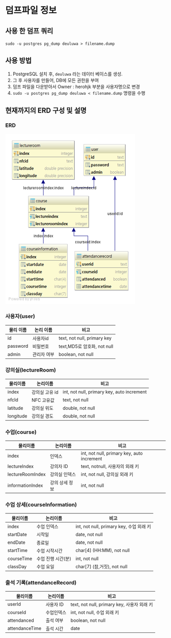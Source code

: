 # 덤프파일 정보


## 사용 한 덤프 쿼리
`sudo -u postgres pg_dump deuluwa > filename.dump`

## 사용 방법
1. PostgreSQL 설치 후, `deuluwa` 라는 데이터 베이스를 생성.
2. 그 후 사용자를 만들어, DB에 모든 권한을 부여
3. 덤프 파일을 다운받아서 Owner : herohjk 부분을 사용자명으로 변경
4. `sudo -u postgres pg_dump deuluwa < filename.dump` 명령을 수행

## 현재까지의 ERD 구성 및 설명

### ERD
![enter image description here](https://raw.githubusercontent.com/HEROHJK/Deuluwa/master/SQL/deuluwa.png)

### 사용자(user)
|물리 이름|논리 이름|비고|
|--|--|--|
|id|사용자id|text, not null, primary key|
|password|비밀번호|text,MD5로 암호화, not null|
|admin|관리자 여부|boolean, not null|

### 강의실(lectureRoom)
|물리이름|논리이름|비고|
|--|--|--|
|index|강의실 고유 id|int, not null, primary key, auto increment|
|nfcId|NFC 고유값|text, not null|
|latitude|강의실 위도|double, not null|
|longitude|강의실 경도|double, not null|

### 수업(course)
|물리이름|논리이름|비고|
|--|--|--|
|index|인덱스|int, not null, primary key, auto increment|
|lectureIndex|강의자 ID|text, notnull, 사용자의 외래 키|
|lectureRoomIndex|강의실 인덱스|int, not null, 강의실 외래 키|
|informationIndex|강의 상세 정보|int, not null|

### 수업 상세(courseInformation)
|물리이름|논리이름|비고|
|--|--|--|
|index|수업 인덱스|int, not null, primary key, 수업 외래 키|
|startDate|시작일|date, not null|
|endDate|종료일|date, not null|
|startTime|수업 시작시간|char[4] (HH:MM), not null|
|courseTime|수업 진행 시간(분)|int, not null|
|classDay|수업 요일|char[7] (참,거짓), not null|

### 출석 기록(attendanceRecord)
|물리이름|논리이름|비고|
|--|--|--|
|userId|사용자 ID|text, not null, primary key, 사용자 외래 키|
|courseId|수업인덱스|int, not null, 수업 외래 키|
|attendanced|출석 여부|boolean, not null|
|attendanceTime| 출석 시간| date|
